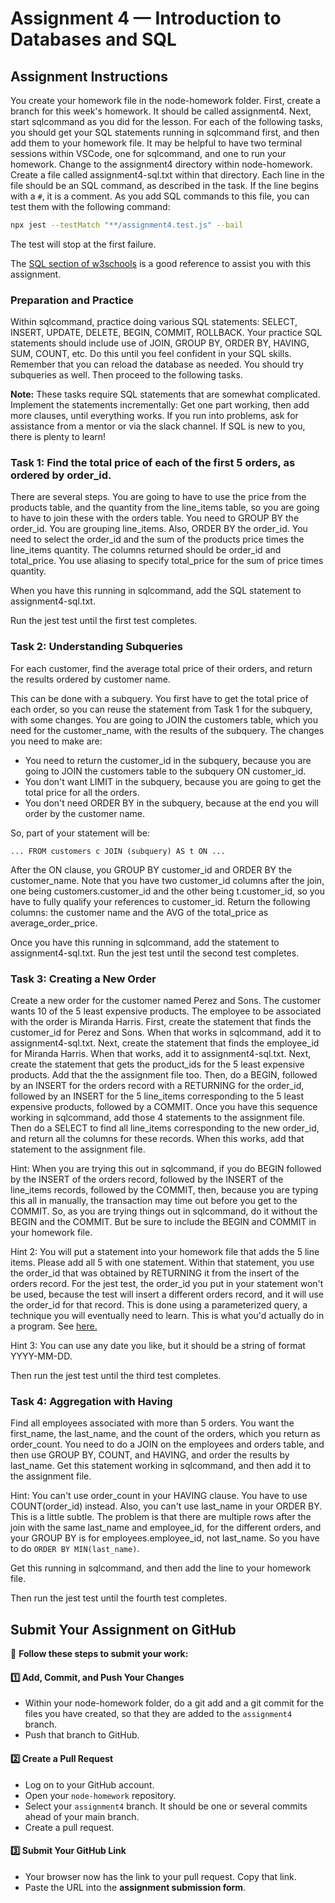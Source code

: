 # **Assignment 4 — Introduction to Databases and SQL**

## **Assignment Instructions**

You create your homework file in the node-homework folder. First, create a branch for this week's homework. It should be called assignment4. Next, start sqlcommand as you did for the lesson. For each of the following tasks, you should get your SQL statements running in sqlcommand first, and then add them to your homework file. It may be helpful to have two terminal sessions within VSCode, one for sqlcommand, and one to run your homework. Change to the assignment4 directory within node-homework. Create a file called assignment4-sql.txt within that directory. Each line in the file should be an SQL command, as described in the task. If the line begins with a `#`, it is a comment. As you add SQL commands to this file, you can test them with the following command:

```bash
npx jest --testMatch "**/assignment4.test.js" --bail
```

The test will stop at the first failure.

The [SQL section of w3schools](https://www.w3schools.com/sql/default.asp) is a good reference to assist you with this assignment.

### **Preparation and Practice**

Within sqlcommand, practice doing various SQL statements: SELECT, INSERT, UPDATE, DELETE, BEGIN, COMMIT, ROLLBACK. Your practice SQL statements should include use of JOIN, GROUP BY, ORDER BY, HAVING, SUM, COUNT, etc. Do this until you feel confident in your SQL skills. Remember that you can reload the database as needed. You should try subqueries as well. Then proceed to the following tasks.

**Note:** These tasks require SQL statements that are somewhat complicated. Implement the statements incrementally: Get one part working, then add more clauses, until everything works. If you run into problems, ask for assistance from a mentor or via the slack channel. If SQL is new to you, there is plenty to learn!

### **Task 1: Find the total price of each of the first 5 orders, as ordered by order_id.**

There are several steps. You are going to have to use the price from the products table, and the quantity from the line_items table, so you are going to have to join these with the orders table. You need to GROUP BY the order_id. You are grouping line_items. Also, ORDER BY the order_id. You need to select the order_id and the sum of the products price times the line_items quantity. The columns returned should be order_id and total_price. You use aliasing to specify total_price for the sum of price times quantity.

When you have this running in sqlcommand, add the SQL statement to assignment4-sql.txt.

Run the jest test until the first test completes.

### **Task 2: Understanding Subqueries**

For each customer, find the average total price of their orders, and return the results ordered by customer name.

This can be done with a subquery. You first have to get the total price of each order, so you can reuse the statement from Task 1 for the subquery, with some changes. You are going to JOIN the customers table, which you need for the customer_name, with the results of the subquery. The changes you need to make are:

- You need to return the customer_id in the subquery, because you are going to JOIN the customers table to the subquery ON customer_id.
- You don't want LIMIT in the subquery, because you are going to get the total price for all the orders.
- You don't need ORDER BY in the subquery, because at the end you will order by the customer name.

So, part of your statement will be:

```
... FROM customers c JOIN (subquery) AS t ON ...
```

After the ON clause, you GROUP BY customer_id and ORDER BY the customer_name. Note that you have two customer_id columns after the join, one being customers.customer_id and the other being t.customer_id, so you have to fully qualify your references to customer_id. Return the following columns: the customer name and the AVG of the total_price as average_order_price.

Once you have this running in sqlcommand, add the statement to assignment4-sql.txt. Run the jest test until the second test completes.

### **Task 3: Creating a New Order**

Create a new order for the customer named Perez and Sons. The customer wants 10 of the 5 least expensive products. The employee to be associated with the order is Miranda Harris. First, create the statement that finds the customer_id for Perez and Sons. When that works in sqlcommand, add it to assignment4-sql.txt. Next, create the statement that finds the employee_id for Miranda Harris. When that works, add it to assignment4-sql.txt. Next, create the statement that gets the product_ids for the 5 least expensive products. Add that the the assignment file too. Then, do a BEGIN, followed by an INSERT for the orders record with a RETURNING for the order_id, followed by an INSERT for the 5 line_items corresponding to the 5 least expensive products, followed by a COMMIT. Once you have this sequence working in sqlcommand, add those 4 statements to the assignment file. Then do a SELECT to find all line_items corresponding to the new order_id, and return all the columns for these records. When this works, add that statement to the assignment file.

Hint: When you are trying this out in sqlcommand, if you do BEGIN followed by the INSERT of the orders record, followed by the INSERT of the line_items records, followed by the COMMIT, then, because you are typing this all in manually, the transaction may time out before you get to the COMMIT. So, as you are trying things out in sqlcommand, do it without the BEGIN and the COMMIT. But be sure to include the BEGIN and COMMIT in your homework file.

Hint 2: You will put a statement into your homework file that adds the 5 line items. Please add all 5 with one statement. Within that statement, you use the order_id that was obtained by RETURNING it from the insert of the orders record. For the jest test, the order_id you put in your statement won't be used, because the test will insert a different orders record, and it will use the order_id for that record. This is done using a parameterized query, a technique you will eventually need to learn. This is what you'd actually do in a program. See [here.](https://node-postgres.com/features/queries)

Hint 3: You can use any date you like, but it should be a string of format YYYY-MM-DD.

Then run the jest test until the third test completes.

### **Task 4: Aggregation with Having**

Find all employees associated with more than 5 orders. You want the first_name, the last_name, and the count of the orders, which you return as order_count. You need to do a JOIN on the employees and orders table, and then use GROUP BY, COUNT, and HAVING, and order the results by last_name. Get this statement working in sqlcommand, and then add it to the assignment file.

Hint: You can't use order_count in your HAVING clause. You have to use COUNT(order_id) instead. Also, you can't use last_name in your ORDER BY. This is a little subtle. The problem is that there are multiple rows after the join with the same last_name and employee_id, for the different orders, and your GROUP BY is for employees.employee_id, not last_name. So you have to do `ORDER BY MIN(last_name)`.

Get this running in sqlcommand, and then add the line to your homework file.

Then run the jest test until the fourth test completes.

## **Submit Your Assignment on GitHub**

📌 **Follow these steps to submit your work:**

#### **1️⃣ Add, Commit, and Push Your Changes**

- Within your node-homework folder, do a git add and a git commit for the files you have created, so that they are added to the `assignment4` branch.
- Push that branch to GitHub.

#### **2️⃣ Create a Pull Request**

- Log on to your GitHub account.
- Open your `node-homework` repository.
- Select your `assignment4` branch. It should be one or several commits ahead of your main branch.
- Create a pull request.

#### **3️⃣ Submit Your GitHub Link**

- Your browser now has the link to your pull request. Copy that link.
- Paste the URL into the **assignment submission form**.
